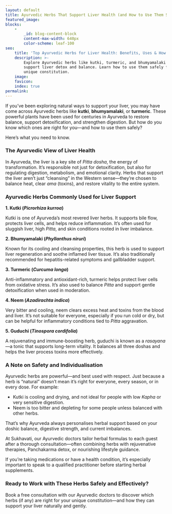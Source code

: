 ```yaml
---
layout: default
title: Ayurvedic Herbs That Support Liver Health (and How to Use Them Safely)
featured_image:
blocks:
    -
        _id: blog-content-block
        content-max-width: 640px
        color-scheme: leaf-100
seo:
    title: 'Top Ayurvedic Herbs for Liver Health: Benefits, Uses & How to Stay Safe'
    description: >-
        Explore Ayurvedic herbs like kutki, turmeric, and bhumyamalaki to
        support liver detox and balance. Learn how to use them safely for your
        unique constitution.
    image:
    favicon:
    index: true
permalink:
---
```

If you’ve been exploring natural ways to support your liver, you may have come across Ayurvedic herbs like **kutki**, **bhumyamalaki**, or **turmeric**. These powerful plants have been used for centuries in Ayurveda to restore balance, support detoxification, and strengthen digestion. But how do you know which ones are right for you—and how to use them safely?

Here’s what you need to know.

### The Ayurvedic View of Liver Health

In Ayurveda, the liver is a key site of *Pitta dosha*, the energy of transformation. It’s responsible not just for detoxification, but also for regulating digestion, metabolism, and emotional clarity. Herbs that support the liver aren’t just “cleansing” in the Western sense—they’re chosen to balance heat, clear *ama* (toxins), and restore vitality to the entire system.

### Ayurvedic Herbs Commonly Used for Liver Support

**1\. Kutki (*****Picrorhiza kurroa*****)**

Kutki is one of Ayurveda’s most revered liver herbs. It supports bile flow, protects liver cells, and helps reduce inflammation. It’s often used for sluggish liver, high *Pitta*, and skin conditions rooted in liver imbalance.

**2\. Bhumyamalaki (*****Phyllanthus niruri*****)**

Known for its cooling and cleansing properties, this herb is used to support liver regeneration and soothe inflamed liver tissue. It’s also traditionally recommended for hepatitis-related symptoms and gallbladder support.

**3\. Turmeric (*****Curcuma longa*****)**

Anti-inflammatory and antioxidant-rich, turmeric helps protect liver cells from oxidative stress. It’s also used to balance *Pitta* and support gentle detoxification when used in moderation.

**4\. Neem (*****Azadirachta indica*****)**

Very bitter and cooling, neem clears excess heat and toxins from the blood and liver. It’s not suitable for everyone, especially if you run cold or dry, but can be helpful for inflammatory conditions tied to *Pitta* aggravation.

**5\. Guduchi (*****Tinospora cordifolia*****)**

A rejuvenating and immune-boosting herb, guduchi is known as a *rasayana*—a tonic that supports long-term vitality. It balances all three doshas and helps the liver process toxins more effectively.

### A Note on Safety and Individualisation

Ayurvedic herbs are powerful—and best used with respect. Just because a herb is “natural” doesn’t mean it’s right for everyone, every season, or in every dose. For example:

* Kutki is cooling and drying, and not ideal for people with low *Kapha* or very sensitive digestion.
* Neem is too bitter and depleting for some people unless balanced with other herbs.

That’s why Ayurveda always personalises herbal support based on your doshic balance, digestive strength, and current imbalances.

At Sukhavati, our Ayurvedic doctors tailor herbal formulas to each guest after a thorough consultation—often combining herbs with rejuvenative therapies, Panchakarma detox, or nourishing lifestyle guidance.

If you’re taking medications or have a health condition, it’s especially important to speak to a qualified practitioner before starting herbal supplements.

### Ready to Work with These Herbs Safely and Effectively?

Book a free consultation with our Ayurvedic doctors to discover which herbs (if any) are right for your unique constitution—and how they can support your liver naturally and gently.